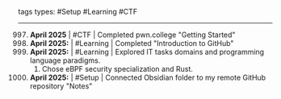  tags types: #Setup #Learning #CTF

---


997. **April 2025** | #CTF | Completed pwn.college "Getting Started"
998. **April 2025:** | #Learning | Completed "Introduction to GitHub"
999. **April 2025:** | #Learning | Explored IT tasks domains and programming language paradigms.
     1. Chose eBPF security specialization and Rust.
1000. **April 2025:** | #Setup | Connected Obsidian folder to my remote GitHub repository "Notes"